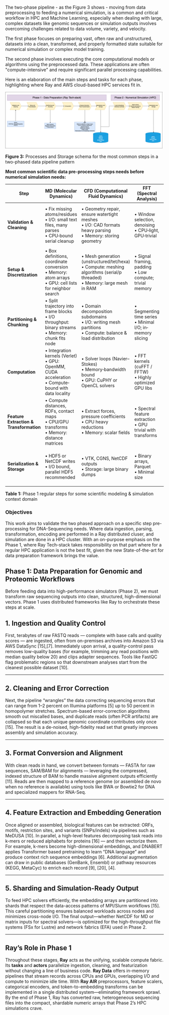 The two-phase pipeline - as the Figure 3 shows - moving from data preprocessing to feeding a numerical simulation, is a common and critical workflow in HPC and Machine Learning, especially when dealing with large, complex datasets like genomic sequences or simulation outputs involves overcoming challenges related to data volume, variety, and velocity.

The first phase focuses on preparing vast, often raw and unstructured, datasets into a clean, transformed, and properly formatted state suitable for numerical simulation or complex model training.

The second phase involves executing the core computational models or algorithms using the preprocessed data. These applications are often "compute-intensive" and require significant parallel processing capabilities.

Here is an elaboration of the main steps and tasks for each phase, highlighting where Ray and AWS cloud-based HPC services fit in.

<img src="../images/Generalized_data-pipeline.drawio.png" alt="Common ETL" width="500">

**Figure 3:** Processes and Storage schema for the most common steps in a two-phased data pipeline pattern



**Most common scientific data pre-processing steps needs before numerical simulation needs:**


 | Step                                    | MD (Molecular Dynamics)                                                                                    | CFD (Computational Fluid Dynamics)                                                                                            | FFT (Spectral Analysis)                                        | Genomics / Protein Sequencing                                                                     |
| --------------------------------------- | ---------------------------------------------------------------------------------------------------------- | ----------------------------------------------------------------------------------------------------------------------------- | -------------------------------------------------------------- | ------------------------------------------------------------------------------------------------- |
| **Validation & Cleaning**               | • Fix missing atoms/residues<br>• I/O: small text files, many parses<br>• CPU‐bound serial cleanup         | • Geometry repair, ensure watertight meshes<br>• I/O: CAD formats heavy parsing<br>• Memory: storing geometry                 | • Window selection, denoising<br>• CPU‐light, GPU‐trivial      | • Sequence QC, adapter trimming<br>• I/O: FASTQ large files<br>• Irregular string parses          |
| **Setup & Discretization**              | • Box definitions, coordinate conversion<br>• Memory: atom arrays<br>• GPU: cell lists for neighbor search | • Mesh generation (unstructured/tet/hexa)<br>• Compute: meshing algorithms (serial/p threaded)<br>• Memory: large mesh in RAM | • Signal framing, padding<br>• Low compute; trivial memory     | • k-mer indexing, suffix arrays<br>• Memory: huge hash tables<br>• Parallel: distributed indexing |
| **Partitioning & Chunking**             | • Split trajectory into frame blocks<br>• I/O throughput: binary streams<br>• Memory: chunk fits node      | • Domain decomposition subdomains<br>• I/O: writing mesh partitions<br>• Compute: balance & load distribution                 | • Segmenting time series<br>• Minimal I/O; in‐memory slicing   | • Batch reads for alignment<br>• I/O: S3/FSx streaming needed                                     |
| **Computation**                         | • Integration kernels (Verlet)<br>• GPU: OpenMM, CUDA acceleration<br>• Compute‐bound with data locality   | • Solver loops (Navier–Stokes)<br>• Memory‐bandwidth bound<br>• GPU: CuPHY or OpenCL solvers                                  | • FFT kernels (cuFFT / FFTW)<br>• Highly optimized GPU libs    | • Alignment (BWA, Bowtie) or assembly<br>• Irregular memory access; vectorization possible        |
| **Feature Extraction & Transformation** | • Compute distances, RDFs, contact maps<br>• CPU/GPU transforms<br>• Memory: distance matrices             | • Extract forces, pressure coefficients<br>• CPU heavy reductions<br>• Memory: scalar fields                                  | • Spectral feature extraction<br>• GPU trivial with transforms | • Variant calling, motif detection<br>• Compute: HMMs; I/O: reference lookups                     |
| **Serialization & Storage**             | • HDF5 or NetCDF writes<br>• I/O bound, parallel HDF5 recommended                                          | • VTK, CGNS, NetCDF outputs<br>• Storage: large binary dumps                                                                  | • Binary arrays, Parquet<br>• Minimal size                     | • Parquet/CSV for variants<br>• Metadata catalogs, many small files                               |

**Table 1:** Phase 1 regular steps for some scientific modeling & simulation context domain


### Objectives
This work aims to validate the two phased approach on a specific step pre-processing for DNA-Sequencing needs. Where data ingestion, parsing, transformation, encoding are performed in a Ray distributed cluser, and simulation are done in a HPC cluster. With an on-purpose emphasis on the Phase 1, where Ray Tech-stack takes responsibility on that part where for a regular HPC application is not the best fit, given the new State-of-the-art for data preparation framework brings the value.


## Phase 1: Data Preparation for Genomic and Proteomic Workflows

Before feeding data into high-performance simulators (Phase 2), we must transform raw sequencing outputs into clean, structured, high-dimensional vectors. Phase 1 uses distributed frameworks like Ray to orchestrate these steps at scale.


## 1. Ingestion and Quality Control

First, terabytes of raw FASTQ reads — complete with base calls and quality scores — are ingested, often from on-premises archives into Amazon S3 via AWS DataSync [15],[7]. Immediately upon arrival, a quality-control pass removes low-quality bases (for example, trimming any read positions with median quality below 20) and clips adapter sequences. Tools like FastQC flag problematic regions so that downstream analyses start from the cleanest possible dataset [10].

---

## 2. Cleaning and Error Correction

Next, the pipeline “wrangles” the data correcting sequencing errors that can range from 1–2 percent on Illumina platforms [5] up to 50 percent in homopolymer stretches. Spectrum-based error-correction algorithms smooth out miscalled bases, and duplicate reads (often PCR artifacts) are collapsed so that each unique genomic coordinate contributes only once [15]. The result is a de-noised, high-fidelity read set that greatly improves assembly and simulation accuracy.

---

## 3. Format Conversion and Alignment

With clean reads in hand, we convert between formats — FASTA for raw sequences, SAM/BAM for alignments — leveraging the compressed, indexed structure of BAM to handle massive alignment outputs efficiently [11]. Reads are then mapped to a reference genome (or assembled de novo when no reference is available) using tools like BWA or Bowtie2 for DNA and specialized mappers for RNA-Seq. 

---

## 4. Feature Extraction and Embedding Generation

Once aligned or assembled, biological features can be extracted: ORFs, motifs, restriction sites, and variants (SNPs/indels) via pipelines such as MeDUSA [10]. In parallel, a high-level features decomposing task reads into k-mers or reduced alphabets for proteins [16] — and then vectorize them. For example, k-mers become high-dimensional embeddings, and DNABERT applies Transformer based pretraining to learn “DNA language” and produce context rich sequence embeddings [6]. Additional augmentation can draw in public databases (GenBank, Ensembl) or pathway resources (KEGG, MetaCyc) to enrich each record [9], [20], [4].

---

## 5. Sharding and Simulation-Ready Output

To feed HPC solvers efficiently, the embedding arrays are partitioned into shards that respect the data-access patterns of MPI/Slurm workflows [15]. This careful partitioning ensures balanced workloads across nodes and minimizes cross-node I/O. The final output—whether NetCDF for MD or matrix inputs for spectral solvers—is optimized for the high-throughput file systems (FSx for Lustre) and network fabrics (EFA) used in Phase 2.

---

## Ray’s Role in Phase 1

Throughout these stages, **Ray** acts as the unifying, scalable compute fabric. Its **tasks** and **actors** parallelize ingestion, cleaning, and featurization without changing a line of business code. **Ray Data** offers in-memory pipelines that stream records across CPUs and GPUs, overlapping I/O and compute to minimize idle time. With **Ray AIR** preprocessors, feature scalers, categorical encoders, and token-to-embedding transforms can be implemented in a single distributed system—eliminating framework sprawl. By the end of Phase 1, Ray has converted raw, heterogeneous sequencing files into the compact, shardable numeric arrays that Phase 2’s HPC simulations crave.
